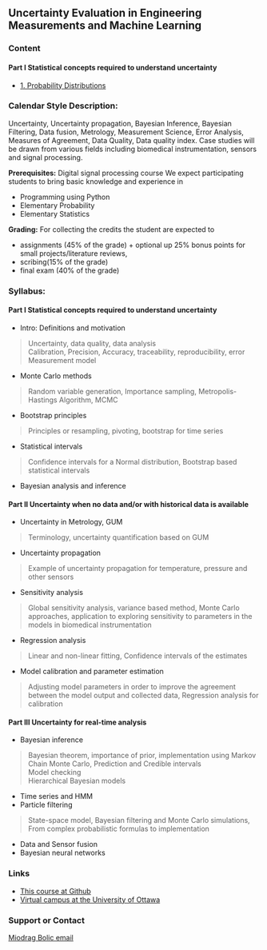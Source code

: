 ## Uncertainty Evaluation in Engineering Measurements and Machine Learning


### Content
#### Part I Statistical concepts required to understand uncertainty
* [1. Probability Distributions](https://github.com/Health-Devices/Course-Uncertainty-Evaluation-in-Measurements-and-Machine-Learning/blob/master/1.%20Probability%20Distributions.ipynb) <br>

### Calendar Style Description:
Uncertainty, Uncertainty propagation, Bayesian Inference, Bayesian Filtering, Data fusion, Metrology, Measurement Science, Error Analysis, Measures of Agreement, Data Quality, Data quality index.  Case studies will be drawn from various fields including biomedical instrumentation, sensors and signal processing.

**Prerequisites:** Digital signal processing course
We expect participating students to bring basic knowledge and experience in
* Programming using Python
* Elementary Probability
* Elementary Statistics

**Grading:** For collecting the credits the student are expected to
* assignments (45% of the grade) + optional up 25% bonus points for small projects/literature reviews,
* scribing(15% of the grade)
* final exam (40% of the grade)



### Syllabus:
#### Part I Statistical concepts required to understand uncertainty
* Intro: Definitions and motivation
>Uncertainty, data quality, data analysis <br>
Calibration, Precision, Accuracy, traceability, reproducibility, error <br>
Measurement model

* Monte Carlo methods
> Random variable generation, Importance sampling, Metropolis-Hastings Algorithm, MCMC

* Bootstrap principles
> Principles or resampling, pivoting, bootstrap for time series

* Statistical intervals
> Confidence intervals for a Normal distribution, Bootstrap based statistical intervals

* Bayesian analysis and inference

####  Part II Uncertainty when no data and/or with historical data is available
* Uncertainty in Metrology, GUM
> Terminology, uncertainty quantification based on GUM

* Uncertainty propagation
> Example of uncertainty propagation for temperature, pressure and other sensors

* 	Sensitivity analysis
> Global sensitivity analysis, variance based method, Monte Carlo approaches, application to exploring sensitivity to parameters in the models in biomedical instrumentation

* 	Regression analysis
> Linear and non-linear fitting, Confidence intervals of the estimates

* 	Model calibration and parameter estimation
> Adjusting model parameters in order to improve the agreement between the model output and collected data, Regression analysis for calibration


####  Part III Uncertainty for real-time analysis
* 	Bayesian inference
> Bayesian theorem, importance of prior, implementation using Markov Chain Monte Carlo, Prediction and Credible intervals <br>
Model checking <br>
Hierarchical Bayesian models

* 	Time series and HMM
* 	Particle filtering
> State-space model, Bayesian filtering and Monte Carlo simulations, From complex probabilistic formulas to implementation

* 	Data and Sensor fusion
* 	Bayesian neural networks



### Links

* [This course at Github](https://mbolic2.github.io/Uncertainty_Course/) <br>
* [Virtual campus at the University of Ottawa](https://idp3.uottawa.ca/idp/login.jsp?actionUrl=%2Fidp%2FAuthn%2FUserPassword)


### Support or Contact

[Miodrag Bolic email ](mailto:mbolic@site.uottawa.ca)
